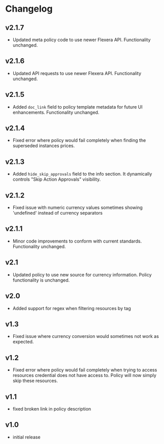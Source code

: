 # Changelog

## v2.1.7

- Updated meta policy code to use newer Flexera API. Functionality unchanged.

## v2.1.6

- Updated API requests to use newer Flexera API. Functionality unchanged.

## v2.1.5

- Added `doc_link` field to policy template metadata for future UI enhancements. Functionality unchanged.

## v2.1.4

- Fixed error where policy would fail completely when finding the superseded instances prices.

## v2.1.3

- Added `hide_skip_approvals` field to the info section. It dynamically controls "Skip Action Approvals" visibility.

## v2.1.2

- Fixed issue with numeric currency values sometimes showing 'undefined' instead of currency separators

## v2.1.1

- Minor code improvements to conform with current standards. Functionality unchanged.

## v2.1

- Updated policy to use new source for currency information. Policy functionality is unchanged.

## v2.0

- Added support for regex when filtering resources by tag

## v1.3

- Fixed issue where currency conversion would sometimes not work as expected.

## v1.2

- Fixed error where policy would fail completely when trying to access resources credential does not have access to. Policy will now simply skip these resources.

## v1.1

- fixed broken link in policy description

## v1.0

- initial release

